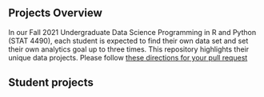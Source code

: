 ## Projects Overview

In our Fall 2021 Undergraduate Data Science Programming in R and Python (STAT 4490), each student is expected to find their own data set and set their own analytics goal up to three times. This repository highlights their unique data projects. Please follow [these directions for your pull request](directions.md)

## Student projects

